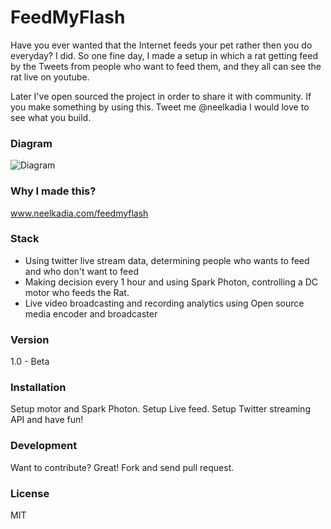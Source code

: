 # FeedMyFlash

Have you ever wanted that the Internet feeds your pet rather then you do everyday? I did. 
So one fine day, I made a setup in which a rat getting feed by the Tweets from people who want to feed them, and they all can see the rat live on youtube. 

Later I've open sourced the project in order to share it with community. If you make something by using this. Tweet me @neelkadia I would love to see what you build.

### Diagram
![Diagram](https://github.com/neelkadia/FeedMyFlash/blob/master/flash_diagram.png)


### Why I made this?
www.neelkadia.com/feedmyflash

### Stack
* Using twitter live stream data, determining people who wants to feed and who don't want to feed<br />
* Making decision every 1 hour and using Spark Photon, controlling a DC motor who feeds the Rat.<br />
* Live video broadcasting and recording analytics using Open source media encoder and broadcaster


### Version
1.0 - Beta

### Installation

Setup motor and Spark Photon. Setup Live feed. Setup Twitter streaming API and have fun!

### Development

Want to contribute? Great! Fork and send pull request.

### License

MIT

